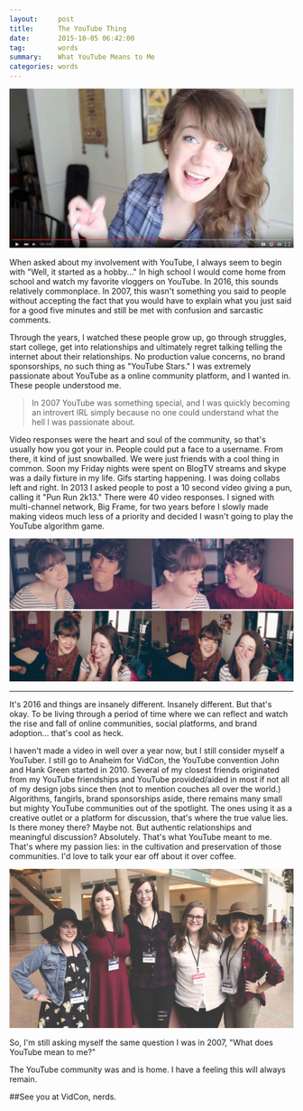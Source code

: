 ```yaml
---
layout:     post
title:		The YouTube Thing
date:       2015-10-05 06:42:00
tag:		words
summary:    What YouTube Means to Me
categories: words
---
```


_![Youtube](/images/Youtube_Screenshot.jpg)_

When asked about my involvement with YouTube, I always seem to begin with "Well, it started as a hobby..." In high school I would come home from school and watch my favorite vloggers on YouTube. In 2016, this sounds relatively commonplace. In 2007, this wasn't something you said to people without accepting the fact that you would have to explain what you just said for a good five minutes and still be met with confusion and sarcastic comments.

Through the years, I watched these people grow up, go through struggles, start college, get into relationships and ultimately regret talking telling the internet about their relationships. No production value concerns, no brand sponsorships, no such thing as "YouTube Stars." I was extremely passionate about YouTube as a online community platform, and I wanted in. These people understood me.

>In 2007 YouTube was something special, and I was quickly becoming an introvert IRL simply because no one could understand what the hell I was passionate about.

Video responses were the heart and soul of the community, so that's usually how you got your in. People could put a face to a username. From there, it kind of just snowballed. We were just friends with a cool thing in common. Soon my Friday nights were spent on BlogTV streams and skype was a daily fixture in my life. Gifs starting happening. I was doing collabs left and right. In 2013 I asked people to post a 10 second video giving a pun, calling it "Pun Run 2k13." There were 40 video responses. I signed with multi-channel network, Big Frame, for two years before I slowly made making videos much less of a priority and decided I wasn't going to play the YouTube algorithm game.


_![VidCon](/images/VidCon_2013a.jpg)_
_![VidCon](/images/VidCon_2013b.jpg)_

---

It's 2016 and things are insanely different. Insanely different. But that's okay. To be living through a period of time where we can reflect and watch the rise and fall of online communities, social platforms, and brand adoption... that's cool as heck.

I haven't made a video in well over a year now, but I still consider myself a YouTuber. I still go to Anaheim for VidCon, the YouTube convention John and Hank Green started in 2010. Several of my closest friends originated from my YouTube friendships and YouTube provided/aided in most if not all of my design jobs since then (not to mention couches all over the world.) Algorithms, fangirls, brand sponsorships aside, there remains many small but mighty YouTube communities out of the spotlight. The ones using it as a creative outlet or a platform for discussion, that's where the true value lies. Is there money there? Maybe not. But authentic relationships and meaningful discussion? Absolutely. That's what YouTube meant to me. That's where my passion lies: in the cultivation and preservation of those communities. I'd love to talk your ear off about it over coffee.

_![NerdCon](/images/NerdCon_2015_001.jpg)_

So, I'm still asking myself the same question I was in 2007, "What does YouTube mean to me?"

The YouTube community was and is home. I have a feeling this will always remain.

##See you at VidCon, nerds.
